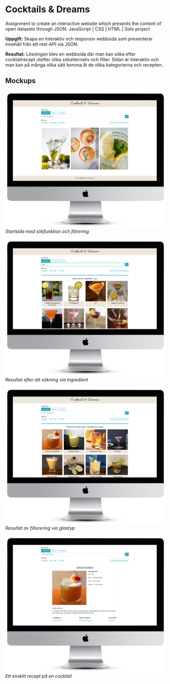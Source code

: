 # Cocktails & Dreams
Assignment to create an interactive website which presents the content of open datasets through JSON. JavaScript | CSS | HTML | Solo project

**Uppgift:** Skapa en interaktiv och responsiv webbsida som presenterar innehåll från ett rest-API via JSON.  

**Resultat:** Lösningen blev en webbsida där man kan söka efter cocktailrecept utefter olika sökalternativ och filter. Sidan är interaktiv och man kan på många olika sätt komma åt de olika kategorierna och recepten.

## Mockups
![usecasetexteditor.png](https://github.com/virveln/cocktails-and-dreams/blob/main/img-mockup/cnd1.png)
*Startsida med sökfunktion och filtrering*

![usecasetexteditor.png](https://github.com/virveln/cocktails-and-dreams/blob/main/img-mockup/cnd2.png)
*Resultat efter att sökning via ingredient*

![usecasetexteditor.png](https://github.com/virveln/cocktails-and-dreams/blob/main/img-mockup/cnd3.png)
*Resultat av filterering via glastyp*

![usecasetexteditor.png](https://github.com/virveln/cocktails-and-dreams/blob/main/img-mockup/cnd4.png)
*Ett enskilt recept på en cocktail*
